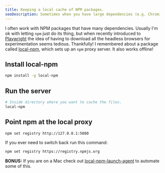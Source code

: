 ```yaml
---
title: Keeping a local cache of NPM packages.
seoDescription: Sometimes when you have large dependencies (e.g. Chromium) its nice to save some bandwidth. Even nicer if you can run npm while offline.
---
```


I often work with NPM packages that have many dependencies. Usually I'm ok with letting `npm` just do its thing, but when recently introduced to [Playwright](https://github.com/microsoft/playwright) the idea of having to download all the headless browsers for experimentation seems tedious. Thankfully! I remembered about a package called [local-npm](https://www.npmjs.com/package/local-npm), which sets up an `npm` proxy server. It also works offline!

## Install local-npm

```bash
npm install -g local-npm
```

## Run the server

```bash
# Inside directory where you want to cache the files.
local-npm
```

## Point npm at the local proxy

```bash
npm set registry http://127.0.0.1:5080
```

If you ever need to switch back run this command:

```bash
npm set registry https://registry.npmjs.org
```

**BONUS:** If you are on a Mac check out [local-npm-launch-agent](https://github.com/local-npm/local-npm-launch-agent) to automate some of this.
